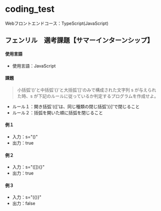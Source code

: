 # coding_test
Webフロントエンドコース：TypeScript(JavaScript)
## フェンリル　選考課題【サマーインターンシップ】
#### 使用言語
  * 使用言語：JavaScript
#### 課題
> 小括弧'()'と中括弧'{}'と大括弧'[]'のみで構成された文字列 s が与えられた時、s が下記のルールに従っているか判定するプログラムを作成せよ。
  * ルール１：開き括弧'({['は、同じ種類の閉じ括弧')}]'で閉じること
  * ルール２：括弧を開いた順に括弧を閉じること
#### 例１
* 入力：s="()"
* 出力：true
#### 例２
* 入力：s="([]){}"
* 出力：true
#### 例３
* 入力：s="({)}"
* 出力：false
